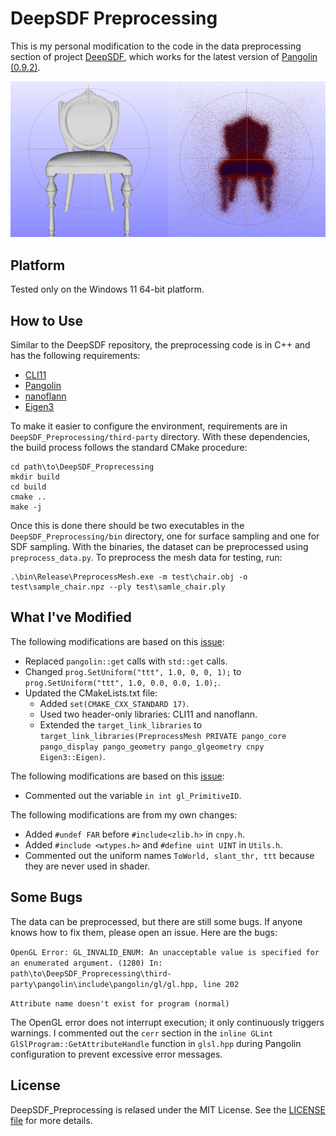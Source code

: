 # DeepSDF Preprocessing

This is my personal modification to the code in the data preprocessing section of project [DeepSDF][1], which works for the latest version of [Pangolin (0.9.2)][2].

![chair](test/chair.png)

## Platform

Tested only on the Windows 11 64-bit platform.

## How to Use

Similar to the DeepSDF repository, the preprocessing code is in C++ and has the following requirements:

- [CLI11][3]
- [Pangolin][2]
- [nanoflann][4]
- [Eigen3][5]


To make it easier to configure the environment, requirements are in `DeepSDF_Preprocessing/third-party` directory. With these dependencies, the build process follows the standard CMake procedure:

```
cd path\to\DeepSDF_Proprecessing
mkdir build
cd build
cmake ..
make -j
```

Once this is done there should be two executables in the `DeepSDF_Preprocessing/bin` directory, one for surface sampling and one for SDF sampling. With the binaries, the dataset can be preprocessed using `preprocess_data.py`. To preprocess the mesh data for testing, run:

```
.\bin\Release\PreprocessMesh.exe -m test\chair.obj -o test\sample_chair.npz --ply test\samle_chair.ply
```

## What I've Modified

The following modifications are based on this [issue][6]:
* Replaced `pangolin::get` calls with `std::get` calls.
* Changed `prog.SetUniform("ttt", 1.0, 0, 0, 1);` to `prog.SetUniform("ttt", 1.0, 0.0, 0.0, 1.0);`.
* Updated the CMakeLists.txt file:
    * Added `set(CMAKE_CXX_STANDARD 17)`.
    * Used two header-only libraries: CLI11 and nanoflann.
    * Extended the `target_link_libraries` to `target_link_libraries(PreprocessMesh PRIVATE pango_core pango_display pango_geometry pango_glgeometry cnpy Eigen3::Eigen)`.

The following modifications are based on this [issue][7]:
* Commented out the variable `in int gl_PrimitiveID`.

The following modifications are from my own changes:
* Added `#undef FAR` before `#include<zlib.h>` in `cnpy.h`.
* Added `#include <wtypes.h>` and `#define uint UINT` in `Utils.h`.
* Commented out the uniform names `ToWorld, slant_thr, ttt` because they are never used in shader.



## Some Bugs

The data can be preprocessed, but there are still some bugs. If anyone knows how to fix them, please open an issue. Here are the bugs:

`OpenGL Error: GL_INVALID_ENUM: An unacceptable value is specified for an enumerated argument. (1280)
In: path\to\DeepSDF_Proprecessing\third-party\pangolin\include\pangolin/gl/gl.hpp, line 202`

`Attribute name doesn't exist for program (normal)`

The OpenGL error does not interrupt execution; it only continuously triggers warnings. I commented out the `cerr` section in the `inline GLint GlSlProgram::GetAttributeHandle` function in `glsl.hpp` during Pangolin configuration to prevent excessive error messages.

## License

DeepSDF_Preprocessing is relased under the MIT License. See the [LICENSE file][8] for more details.


[1]: https://github.com/facebookresearch/DeepSDF
[2]: https://github.com/stevenlovegrove/Pangolin
[3]: https://github.com/CLIUtils/CLI11
[4]: https://github.com/jlblancoc/nanoflann
[5]: https://eigen.tuxfamily.org
[6]: https://github.com/stevenlovegrove/Pangolin/issues/725
[7]: https://github.com/facebookresearch/DeepSDF/issues/35
[8]: https://github.com/Xiaoyanglib/DeepSDF_Preprocessing/blob/main/LICENSE

